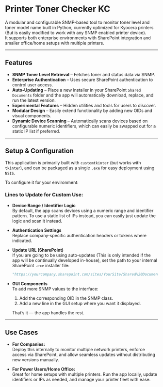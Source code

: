 # Printer Toner Checker KC

A modular and configurable SNMP-based tool to monitor toner level and toner model name built in Python, currently optimized for Kyocera printers (But is easily modified to work with any SNMP enabled printer device).  
It supports both enterprise environments with SharePoint integration and smaller office/home setups with multiple printers.

---

## Features

- **SNMP Toner Level Retrieval** – Fetches toner and status data via SNMP.
- **Enterprise Authentication** – Uses secure SharePoint authentication to control user access.
- **Auto-Updating** – Place a new installer in your SharePoint `Shared Documents` folder and the app will automatically download, replace, and run the latest version.
- **Experimental Features** – Hidden utilities and tools for users to discover.
- **Modular Design** – Easily extend functionality by adding new OIDs and visual components.
- **Dynamic Device Scanning** – Automatically scans devices based on configurable numeric identifiers, which can easily be swapped out for a static IP list if preferred.

---

## Setup & Configuration

This application is primarily built with `customtkinter` (but works with `tkinter`), and can be packaged as a single `.exe` for easy deployment using `NSIS`.

To configure it for your environment:

### Lines to Update for Custom Use:

- **Device Range / Identifier Logic**  
  By default, the app scans devices using a numeric range and identifier pattern. To use a static list of IPs instead, you can easily just update the logic and scan it instead.

- **Authentication Settings**  
  Replace company-specific authentication headers or tokens where indicated.

- **Update URL (SharePoint)**  
  If you are going to be using auto-updates (This is only intended if the app will be continually developed in-house), set the path to your internal SharePoint `.exe` installer file:
  ```python
  "https://yourcompany.sharepoint.com/sites/YourSite/Shared%20Documents/ptminstaller.exe"
  ```

- **GUI Components**  
  To add more SNMP values to the interface:
  1. Add the corresponding OID in the SNMP class.
  2. Add a new line in the GUI setup where you want it displayed.

  That’s it — the app handles the rest.

---

## Use Cases

- **For Companies:**  
  Deploy this internally to monitor multiple network printers, enforce access via SharePoint, and allow seamless updates without distributing new versions manually.

- **For Power Users/Home Office:**  
  Great for home setups with multiple printers. Run the app locally, update identifiers or IPs as needed, and manage your printer fleet with ease.